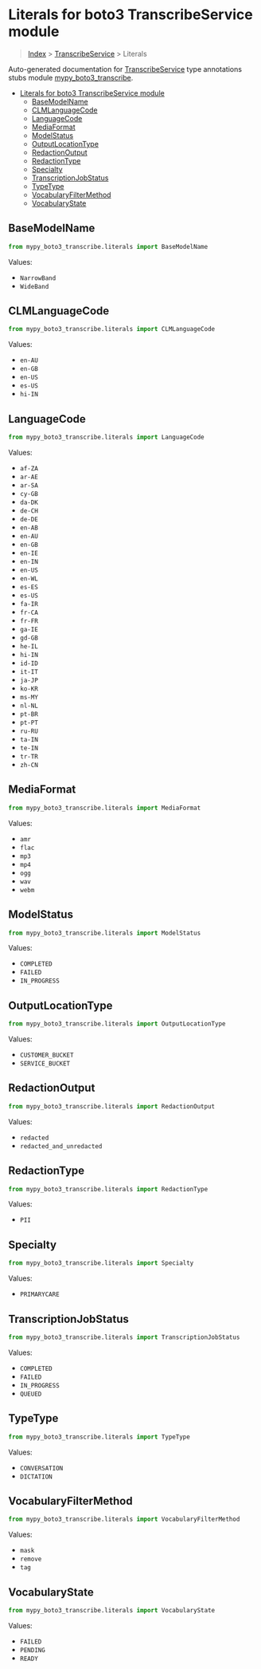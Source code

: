 # Literals for boto3 TranscribeService module

> [Index](..) > [TranscribeService](.) > Literals

Auto-generated documentation for
[TranscribeService](https://boto3.amazonaws.com/v1/documentation/api/latest/reference/services/transcribe.html#TranscribeService)
type annotations stubs module
[mypy_boto3_transcribe](https://pypi.org/project/mypy-boto3-transcribe/).

- [Literals for boto3 TranscribeService module](#literals-for-boto3-transcribeservice-module)
  - [BaseModelName](#basemodelname)
  - [CLMLanguageCode](#clmlanguagecode)
  - [LanguageCode](#languagecode)
  - [MediaFormat](#mediaformat)
  - [ModelStatus](#modelstatus)
  - [OutputLocationType](#outputlocationtype)
  - [RedactionOutput](#redactionoutput)
  - [RedactionType](#redactiontype)
  - [Specialty](#specialty)
  - [TranscriptionJobStatus](#transcriptionjobstatus)
  - [TypeType](#typetype)
  - [VocabularyFilterMethod](#vocabularyfiltermethod)
  - [VocabularyState](#vocabularystate)

## BaseModelName

```python
from mypy_boto3_transcribe.literals import BaseModelName
```

Values:

- `NarrowBand`
- `WideBand`

## CLMLanguageCode

```python
from mypy_boto3_transcribe.literals import CLMLanguageCode
```

Values:

- `en-AU`
- `en-GB`
- `en-US`
- `es-US`
- `hi-IN`

## LanguageCode

```python
from mypy_boto3_transcribe.literals import LanguageCode
```

Values:

- `af-ZA`
- `ar-AE`
- `ar-SA`
- `cy-GB`
- `da-DK`
- `de-CH`
- `de-DE`
- `en-AB`
- `en-AU`
- `en-GB`
- `en-IE`
- `en-IN`
- `en-US`
- `en-WL`
- `es-ES`
- `es-US`
- `fa-IR`
- `fr-CA`
- `fr-FR`
- `ga-IE`
- `gd-GB`
- `he-IL`
- `hi-IN`
- `id-ID`
- `it-IT`
- `ja-JP`
- `ko-KR`
- `ms-MY`
- `nl-NL`
- `pt-BR`
- `pt-PT`
- `ru-RU`
- `ta-IN`
- `te-IN`
- `tr-TR`
- `zh-CN`

## MediaFormat

```python
from mypy_boto3_transcribe.literals import MediaFormat
```

Values:

- `amr`
- `flac`
- `mp3`
- `mp4`
- `ogg`
- `wav`
- `webm`

## ModelStatus

```python
from mypy_boto3_transcribe.literals import ModelStatus
```

Values:

- `COMPLETED`
- `FAILED`
- `IN_PROGRESS`

## OutputLocationType

```python
from mypy_boto3_transcribe.literals import OutputLocationType
```

Values:

- `CUSTOMER_BUCKET`
- `SERVICE_BUCKET`

## RedactionOutput

```python
from mypy_boto3_transcribe.literals import RedactionOutput
```

Values:

- `redacted`
- `redacted_and_unredacted`

## RedactionType

```python
from mypy_boto3_transcribe.literals import RedactionType
```

Values:

- `PII`

## Specialty

```python
from mypy_boto3_transcribe.literals import Specialty
```

Values:

- `PRIMARYCARE`

## TranscriptionJobStatus

```python
from mypy_boto3_transcribe.literals import TranscriptionJobStatus
```

Values:

- `COMPLETED`
- `FAILED`
- `IN_PROGRESS`
- `QUEUED`

## TypeType

```python
from mypy_boto3_transcribe.literals import TypeType
```

Values:

- `CONVERSATION`
- `DICTATION`

## VocabularyFilterMethod

```python
from mypy_boto3_transcribe.literals import VocabularyFilterMethod
```

Values:

- `mask`
- `remove`
- `tag`

## VocabularyState

```python
from mypy_boto3_transcribe.literals import VocabularyState
```

Values:

- `FAILED`
- `PENDING`
- `READY`
